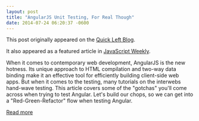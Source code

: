 ```yaml
---
layout: post
title: "AngularJS Unit Testing, For Real Though"
date: 2014-07-24 06:20:37 -0600
---
```


This post originally appeared on the [Quick Left Blog](http://quickleft.com/blog/angularjs-unit-testing-for-real-though).

It also appeared as a featured article in [JavaScript Weekly](http://javascriptweekly.com/issues/192).

When it comes to contemporary web development, AngularJS is the new hotness. Its unique approach to HTML compilation and two-way data binding make it an effective tool for efficiently building client-side web apps. But when it comes to the testing, many tutorials on the interwebs hand-wave testing. This article covers some of the "gotchas" you'll come across when trying to test Angular. Let's build our chops, so we can get into a "Red-Green-Refactor" flow when testing Angular.

[Read more](http://quickleft.com/blog/angularjs-unit-testing-for-real-though)
